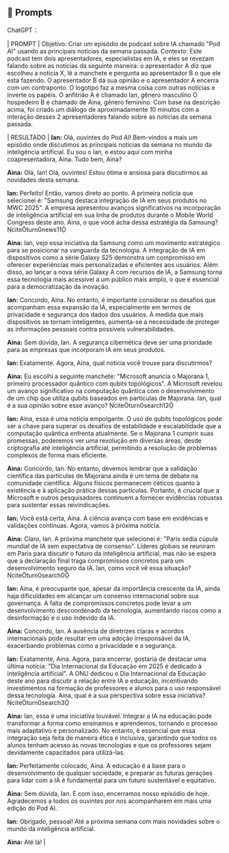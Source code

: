 ## 🧠 Prompts


ChatGPT：

|  PROMPT  | Objetivo: Criar um episódio de podcast sobre IA chamado "Pod AI" usando as principais notícias da semana passada.
Contexto: Este podcast tem dois apresentadores, especialistas em IA, e eles se revezam falando sobre as notícias da seguinte maneira: o apresentador A diz que escolheu a notícia X, lê a manchete e pergunta ao apresentador B o que ele está fazendo. O apresentador B dá sua opinião e o apresentador A encerra com um contraponto. O logotipo faz a mesma coisa com outras notícias e inverte os papéis.
O anfitrião A é chamado Ian, gênero masculino
O hospedeiro B é chamado de Aina, gênero feminino.
Com base na descrição acima, foi criado um diálogo de aproximadamente 10 minutos com a interação desses 2 apresentadores falando sobre as notícias da semana passada.


| RESULTADO | **Ian:** Olá, ouvintes do Pod AI! Bem-vindos a mais um episódio onde discutimos as principais notícias da semana no mundo da inteligência artificial. Eu sou o Ian, e estou aqui com minha coapresentadora, Aina. Tudo bem, Aina?

**Aina:** Olá, Ian! Olá, ouvintes! Estou ótima e ansiosa para discutirmos as novidades desta semana.

**Ian:** Perfeito! Então, vamos direto ao ponto. A primeira notícia que selecionei é: "Samsung destaca integração de IA em seus produtos no MWC 2025". A empresa apresentou avanços significativos na incorporação de inteligência artificial em sua linha de produtos durante o Mobile World Congress deste ano. Aina, o que você acha dessa estratégia da Samsung? citeturn0news11

**Aina:** Ian, vejo essa iniciativa da Samsung como um movimento estratégico para se posicionar na vanguarda da tecnologia. A integração de IA em dispositivos como a série Galaxy S25 demonstra um compromisso em oferecer experiências mais personalizadas e eficientes aos usuários. Além disso, ao lançar a nova série Galaxy A com recursos de IA, a Samsung torna essa tecnologia mais acessível a um público mais amplo, o que é essencial para a democratização da inovação.

**Ian:** Concordo, Aina. No entanto, é importante considerar os desafios que acompanham essa expansão da IA, especialmente em termos de privacidade e segurança dos dados dos usuários. À medida que mais dispositivos se tornam inteligentes, aumenta-se a necessidade de proteger as informações pessoais contra possíveis vulnerabilidades.

**Aina:** Sem dúvida, Ian. A segurança cibernética deve ser uma prioridade para as empresas que incorporam IA em seus produtos.

**Ian:** Exatamente. Agora, Aina, qual notícia você trouxe para discutirmos?

**Aina:** Eu escolhi a seguinte manchete: "Microsoft anuncia o Majorana 1, primeiro processador quântico com qubits topológicos". A Microsoft revelou um avanço significativo na computação quântica com o desenvolvimento de um chip que utiliza qubits baseados em partículas de Majorana. Ian, qual é a sua opinião sobre esse avanço? citeturn0search12

**Ian:** Aina, essa é uma notícia empolgante. O uso de qubits topológicos pode ser a chave para superar os desafios de estabilidade e escalabilidade que a computação quântica enfrenta atualmente. Se o Majorana 1 cumprir suas promessas, poderemos ver uma revolução em diversas áreas, desde criptografia até inteligência artificial, permitindo a resolução de problemas complexos de forma mais eficiente.

**Aina:** Concordo, Ian. No entanto, devemos lembrar que a validação científica das partículas de Majorana ainda é um tema de debate na comunidade científica. Alguns físicos permanecem céticos quanto à existência e à aplicação prática dessas partículas. Portanto, é crucial que a Microsoft e outros pesquisadores continuem a fornecer evidências robustas para sustentar essas reivindicações.

**Ian:** Você está certa, Aina. A ciência avança com base em evidências e validações contínuas. Agora, vamos à próxima notícia.

**Aina:** Claro, Ian. A próxima manchete que selecionei é: "Paris sedia cúpula mundial de IA sem expectativa de consenso". Líderes globais se reuniram em Paris para discutir o futuro da inteligência artificial, mas não se espera que a declaração final traga compromissos concretos para um desenvolvimento seguro da IA. Ian, como você vê essa situação? citeturn0search0

**Ian:** Aina, é preocupante que, apesar da importância crescente da IA, ainda haja dificuldades em alcançar um consenso internacional sobre sua governança. A falta de compromissos concretos pode levar a um desenvolvimento descoordenado da tecnologia, aumentando riscos como a desinformação e o uso indevido da IA.

**Aina:** Concordo, Ian. A ausência de diretrizes claras e acordos internacionais pode resultar em uma adoção irresponsável da IA, exacerbando problemas como a privacidade e a segurança.

**Ian:** Exatamente, Aina. Agora, para encerrar, gostaria de destacar uma última notícia: "Dia Internacional da Educação em 2025 é dedicado à inteligência artificial". A ONU dedicou o Dia Internacional da Educação deste ano para discutir a relação entre IA e educação, incentivando investimentos na formação de professores e alunos para o uso responsável dessa tecnologia. Aina, qual é a sua perspectiva sobre essa iniciativa? citeturn0search3

**Aina:** Ian, essa é uma iniciativa louvável. Integrar a IA na educação pode transformar a forma como ensinamos e aprendemos, tornando o processo mais adaptativo e personalizado. No entanto, é essencial que essa integração seja feita de maneira ética e inclusiva, garantindo que todos os alunos tenham acesso às novas tecnologias e que os professores sejam devidamente capacitados para utilizá-las.

**Ian:** Perfeitamente colocado, Aina. A educação é a base para o desenvolvimento de qualquer sociedade, e preparar as futuras gerações para lidar com a IA é fundamental para um futuro sustentável e equitativo.

**Aina:** Sem dúvida, Ian. E com isso, encerramos nosso episódio de hoje. Agradecemos a todos os ouvintes por nos acompanharem em mais uma edição do Pod AI.

**Ian:** Obrigado, pessoal! Até a próxima semana com mais novidades sobre o mundo da inteligência artificial.

**Aina:** Até lá! |

